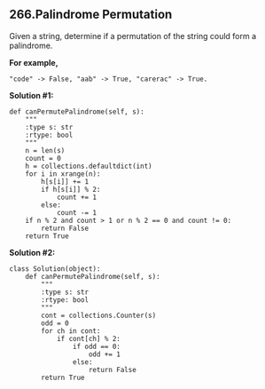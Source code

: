 ## 266.Palindrome Permutation

Given a string, determine if a permutation of the string could form a palindrome.

**For example,**

    "code" -> False, "aab" -> True, "carerac" -> True.
    
**Solution #1:**

    def canPermutePalindrome(self, s):
        """
        :type s: str
        :rtype: bool
        """
        n = len(s)
        count = 0
        h = collections.defaultdict(int)
        for i in xrange(n):
            h[s[i]] += 1
            if h[s[i]] % 2:
                count += 1
            else:
                count -= 1
        if n % 2 and count > 1 or n % 2 == 0 and count != 0:
            return False
        return True
        
**Solution #2:**

    class Solution(object):
        def canPermutePalindrome(self, s):
            """
            :type s: str
            :rtype: bool
            """
            cont = collections.Counter(s)
            odd = 0
            for ch in cont:
                if cont[ch] % 2:
                    if odd == 0:
                        odd += 1
                    else:
                        return False
            return True
        

            
